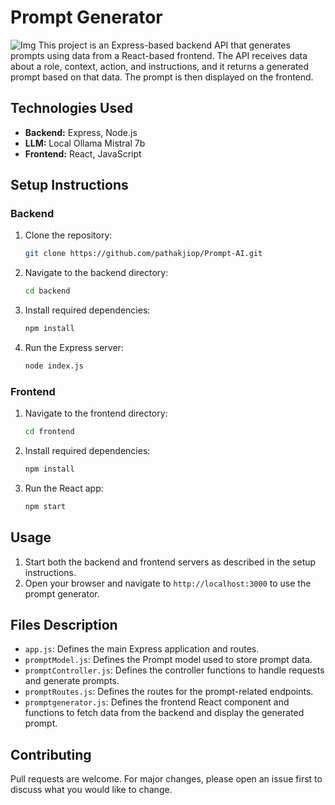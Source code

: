 # Prompt Generator 

![Img](https://github.com/user-attachments/assets/152205c2-d4e7-489c-9ef3-a8971f4f6709)
This project is an Express-based backend API that generates prompts using data from a React-based frontend. The API receives data about a role, context, action, and instructions, and it returns a generated prompt based on that data. The prompt is then displayed on the frontend.

## Technologies Used

- **Backend:** Express, Node.js
- **LLM:** Local Ollama Mistral 7b
- **Frontend:** React, JavaScript

## Setup Instructions

### Backend

1. Clone the repository:
   ```bash
   git clone https://github.com/pathakjiop/Prompt-AI.git
   ```
2. Navigate to the backend directory:
   ```bash
   cd backend
   ```
3. Install required dependencies:
   ```bash
   npm install
   ```
4. Run the Express server:
   ```bash
   node index.js
   ```

### Frontend

1. Navigate to the frontend directory:
   ```bash
   cd frontend
   ```
2. Install required dependencies:
   ```bash
   npm install
   ```
3. Run the React app:
   ```bash
   npm start
   ```

## Usage

1. Start both the backend and frontend servers as described in the setup instructions.
2. Open your browser and navigate to `http://localhost:3000` to use the prompt generator.

## Files Description

- `app.js`: Defines the main Express application and routes.
- `promptModel.js`: Defines the Prompt model used to store prompt data.
- `promptController.js`: Defines the controller functions to handle requests and generate prompts.
- `promptRoutes.js`: Defines the routes for the prompt-related endpoints.
- `promptgenerator.js`: Defines the frontend React component and functions to fetch data from the backend and display the generated prompt.

## Contributing

Pull requests are welcome. For major changes, please open an issue first to discuss what you would like to change.
